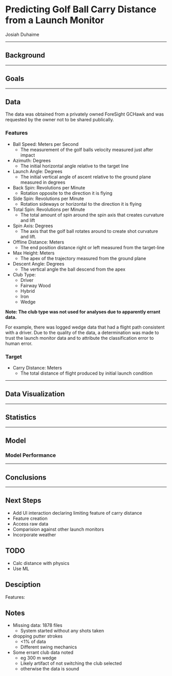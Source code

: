 # Predicting Golf Ball Carry Distance from a Launch Monitor

Josiah Duhaime

---

## Background

---

## Goals

---

## Data

The data was obtained from a privately owned ForeSight GCHawk and was requested
by the owner not to be shared publically.

### Features

* Ball Speed: Meters per Second
    * The measurement of the golf balls velocity measured just after impact
* Azimuth: Degrees
    * The initial horizontal angle relative to the target line
* Launch Angle: Degrees
    * The initial vertical angle of ascent relative to the ground plane measured in degrees
* Back Spin: Revolutions per Minute
    * Rotation opposite to the direction it is flying
* Side Spin: Revolutions per Minute
    * Rotation sideways or horizontal to the direction it is flying
* Total Spin: Revolutions per Minute
    * The total amount of spin around the spin axis that creates curvature and lift
* Spin Axis:  Degrees
    * The axis that the golf ball rotates around to create shot curvature and lift.
* Offline Distance: Meters
    * The end position distance right or left measured from the target-line
* Max Height: Meters
    * The apex of the trajectory measured from the ground plane
* Descent Angle: Degrees
    * The vertical angle the ball descend from the apex
* Club Type:
    * Driver
    * Fairway Wood
    * Hybrid
    * Iron
    * Wedge

**Note: The club type was not used for analyses due to apparently errant data.**

For example, there was logged wedge data that had a flight path consistent with
a driver. Due to the quality of the data, a determination was made to trust the
launch monitor data and to attribute the classification error to human error.

### Target

* Carry Distance: Meters
    * The total distance of flight produced by initial launch condition

---

## Data Visualization

---

## Statistics

---

## Model

### Model Performance

---

## Conclusions

---

## Next Steps

* Add UI interaction declaring limiting feature of carry distance
* Feature creation
* Access raw data
* Comparision against other launch monitors
* Incorporate weather





## TODO

* Calc distance with physics
* Use ML

## Desciption

Features:



## Notes

* Missing data: 1878 files
    * System started without any shots taken
* dropping putter strokes
    * <1% of data
    * Different swing mechanics
* Some errant club data noted
    * eg 300 m wedge
    * Likely artifact of not switching the club selected
    * otherwise the data is sound
